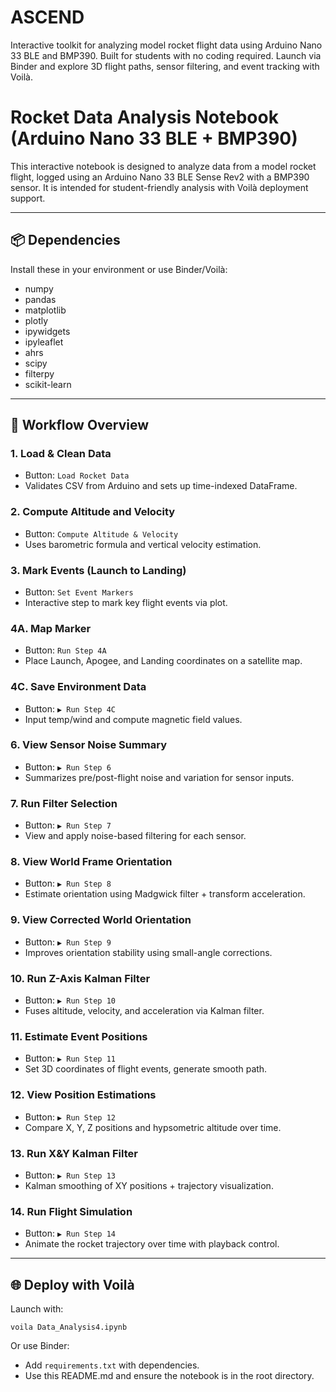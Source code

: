 # ASCEND
Interactive toolkit for analyzing model rocket flight data using Arduino Nano 33 BLE and BMP390. Built for students with no coding required. Launch via Binder and explore 3D flight paths, sensor filtering, and event tracking with Voilà.


# Rocket Data Analysis Notebook (Arduino Nano 33 BLE + BMP390)

This interactive notebook is designed to analyze data from a model rocket flight, logged using an Arduino Nano 33 BLE Sense Rev2 with a BMP390 sensor. It is intended for student-friendly analysis with Voilà deployment support.

---

## 📦 Dependencies

Install these in your environment or use Binder/Voilà:
- numpy
- pandas
- matplotlib
- plotly
- ipywidgets
- ipyleaflet
- ahrs
- scipy
- filterpy
- scikit-learn

---

## 🚀 Workflow Overview

### **1. Load & Clean Data**
- Button: `Load Rocket Data`
- Validates CSV from Arduino and sets up time-indexed DataFrame.

### **2. Compute Altitude and Velocity**
- Button: `Compute Altitude & Velocity`
- Uses barometric formula and vertical velocity estimation.

### **3. Mark Events (Launch to Landing)**
- Button: `Set Event Markers`
- Interactive step to mark key flight events via plot.

### **4A. Map Marker**
- Button: `Run Step 4A`
- Place Launch, Apogee, and Landing coordinates on a satellite map.

### **4C. Save Environment Data**
- Button: `▶ Run Step 4C`
- Input temp/wind and compute magnetic field values.

### **6. View Sensor Noise Summary**
- Button: `▶ Run Step 6`
- Summarizes pre/post-flight noise and variation for sensor inputs.

### **7. Run Filter Selection**
- Button: `▶ Run Step 7`
- View and apply noise-based filtering for each sensor.

### **8. View World Frame Orientation**
- Button: `▶ Run Step 8`
- Estimate orientation using Madgwick filter + transform acceleration.

### **9. View Corrected World Orientation**
- Button: `▶ Run Step 9`
- Improves orientation stability using small-angle corrections.

### **10. Run Z-Axis Kalman Filter**
- Button: `▶ Run Step 10`
- Fuses altitude, velocity, and acceleration via Kalman filter.

### **11. Estimate Event Positions**
- Button: `▶ Run Step 11`
- Set 3D coordinates of flight events, generate smooth path.

### **12. View Position Estimations**
- Button: `▶️ Run Step 12`
- Compare X, Y, Z positions and hypsometric altitude over time.

### **13. Run X&Y Kalman Filter**
- Button: `▶️ Run Step 13`
- Kalman smoothing of XY positions + trajectory visualization.

### **14. Run Flight Simulation**
- Button: `▶️ Run Step 14`
- Animate the rocket trajectory over time with playback control.

---

## 🌐 Deploy with Voilà
Launch with:
```
voila Data_Analysis4.ipynb
```

Or use Binder:
- Add `requirements.txt` with dependencies.
- Use this README.md and ensure the notebook is in the root directory.
